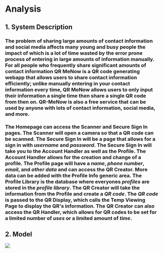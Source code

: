 # Analysis
## **1. System Description**

### The problem of sharing large amounts of contact information and social media affects many young and busy people the impact of which is a lot of time wasted by the error prone process of entering in large amounts of information manually. For all people who frequently share significant amounts of contact information QR MeNow is a QR code generating webapp that allows users to share contact information efficiently; unlike manually entering in your contact information every time, QR MeNow allows users to only input their information a single time then share a single QR code from then on. QR-MeNow is also a free service that can be used by anyone with lots of contact information, social media, and more. <br>

### The **Homepage** can access the **Scanner** and **Secure Sign In** pages. The **Scanner** will open a camera so that a QR code can be scanned. The **Secure Sign In** will be a page that allows for a sign in with *username* and *password*. The **Secure Sign In** will take you to the **Account Handler** as well as the **Profile**. The **Account Handler** allows for the creation and change of a profile. The **Profile** page will have a *name*, *phone number*, *email*, and *other data* and can access the **QR Creator**. More data can be added with the **Profile Info** generic area. The **Profile Library** is the database where everyones *profiles* are stored in the *profile library*. The **QR Creator** will take the information from the **Profile** and create a *QR code*. The *QR code* is passed to the **QR Display**, which calls the **Temp Viewing Page** to display the QR's information. The **QR Creator** can also access the **QR Handler**, which allows for QR codes to be set for a limited number of *uses* or a limited amount of *time*. <br>

## __2. Model__
![](https://github.com/Oddant1/QR-MeNow/blob/main/documentation/assets/D3Model.JPG)


